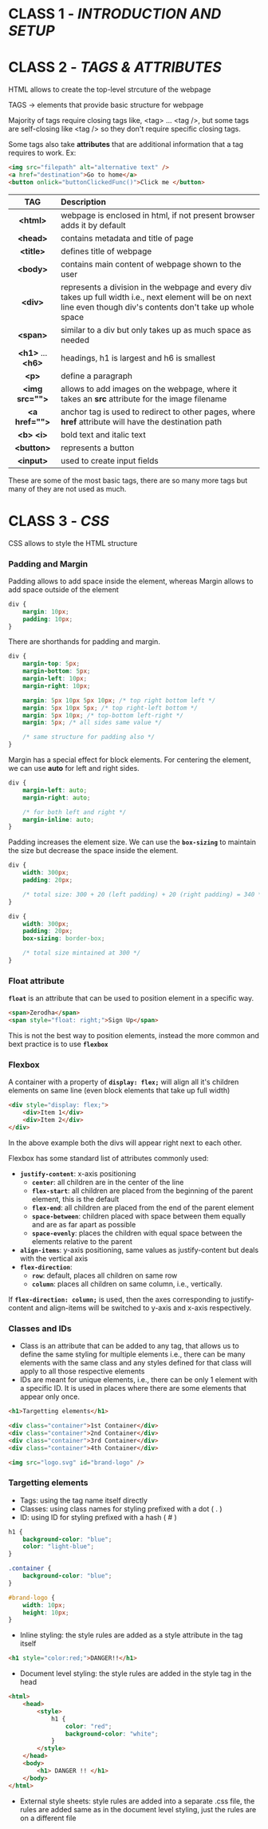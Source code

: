 # CLASS 1 - ***INTRODUCTION AND SETUP***

# CLASS 2 - ***TAGS & ATTRIBUTES***
HTML allows to create the top-level strcuture of the webpage

TAGS -> elements that provide basic structure for webpage

Majority of tags require closing tags like, \<tag\> ... \<tag /\>, but some tags are self-closing like \<tag /\> so they don't require specific closing tags.

Some tags also take **attributes** that are additional information that a tag requires to work.
Ex:
```html
<img src="filepath" alt="alternative text" />
<a href="destination">Go to home</a>
<button onlick="buttonClickedFunc()">Click me </button>
```

| TAG | Description |
|:---:|:------------|
| **\<html\>** | webpage is enclosed in html, if not present browser adds it by default |
| **\<head\>** | contains metadata and title of page |
| **\<title\>** | defines title of webpage |
| **\<body\>** | contains main content of webpage shown to the user |
| **\<div\>** | represents a division in the webpage and every div takes up full width i.e., next element will be on next line even though div's contents don't take up whole space |
| **\<span\>** | similar to a div but only takes up as much space as needed |
| **\<h1\>** ... **\<h6\>** | headings, h1 is largest and h6 is smallest |
| **\<p\>** | define a paragraph |
| **\<img src=""\>** | allows to add images on the webpage, where it takes an **src** attribute for the image filename  |
| **\<a href=""\>** | anchor tag is used to redirect to other pages, where **href** attribute will have the destination path |
| **\<b\>** **\<i\>**  | bold text and italic text |
| **\<button\>** | represents a button |
| **\<input\>** | used to create input fields |

These are some of the most basic tags, there are so many more tags but many of they are not used as much.

# CLASS 3 - ***CSS***
CSS allows to style the HTML structure

### Padding and Margin
Padding allows to add space inside the element, whereas Margin allows to add space outside of the element
```css
div {
    margin: 10px;
    padding: 10px;
}
```
There are shorthands for padding and margin.
```css
div {
    margin-top: 5px;
    margin-bottom: 5px;
    margin-left: 10px;
    margin-right: 10px;

    margin: 5px 10px 5px 10px; /* top right bottom left */
    margin: 5px 10px 5px; /* top right-left bottom */
    margin: 5px 10px; /* top-bottom left-right */
    margin: 5px; /* all sides same value */

    /* same structure for padding also */
}
```
Margin has a special effect for block elements. For centering the element, we can use **auto** for left and right sides.
```css
div {
    margin-left: auto;
    margin-right: auto;

    /* for both left and right */
    margin-inline: auto;
}
```

Padding increases the element size. We can use the **`box-sizing`** to maintain the size but decrease the space inside the element.
```css
div {
    width: 300px;
    padding: 20px;

    /* total size: 300 + 20 (left padding) + 20 (right padding) = 340 */
}

div {
    width: 300px;
    padding: 20px;
    box-sizing: border-box;

    /* total size mintained at 300 */
}
```

### Float attribute
**`float`** is an attribute that can be used to position element in a specific way.
```html
<span>Zerodha</span>
<span style="float: right;">Sign Up</span>
```
This is not the best way to position elements, instead the more common and bext practice is to use **`flexbox`**

### Flexbox
A container with a property of **`display: flex;`** will align all it's children elements on same line (even block elements that take up full width)
```html
<div style="display: flex;">
    <div>Item 1</div>
    <div>Item 2</div>
</div>
```
In the above example both the divs will appear right next to each other.

Flexbox has some standard list of attributes commonly used:
- **`justify-content`**: x-axis positioning
    - **`center`**: all children are in the center of the line
    - **`flex-start`**: all children are placed from the beginning of the parent element, this is the default
    - **`flex-end`**: all children are placed from the end of the parent element
    - **`space-between`**: children placed with space between them equally and are as far apart as possible
    - **`space-evenly`**: places the children with equal space between the elements relative to the parent
- **`align-items`**: y-axis positioning, same values as justify-content but deals with the vertical axis
- **`flex-direction`**: 
    - **`row`**: default, places all children on same row
    - **`column`**: places all children on same column, i.e., vertically.

If **`flex-direction: column;`** is used, then the axes corresponding to justify-content and align-items will be switched to y-axis and x-axis respectively.

### Classes and IDs
- Class is an attribute that can be added to any tag, that allows us to define the same styling for multiple elements i.e., there can be many elements with the same class and any styles defined for that class will apply to all those respective elements
- IDs are meant for unique elements, i.e., there can be only 1 element with a specific ID. It is used in places where there are some elements that appear only once.

```html
<h1>Targetting elements</h1>

<div class="container">1st Container</div>
<div class="container">2nd Container</div>
<div class="container">3rd Container</div>
<div class="container">4th Container</div>

<img src="logo.svg" id="brand-logo" />
```

### Targetting elements
- Tags: using the tag name itself directly
- Classes: using class names for styling prefixed with a dot ( . )
- ID: using ID for styling prefixed with a hash ( # )

```css
h1 {
    background-color: "blue";
    color: "light-blue";
}

.container {
    background-color: "blue";
}

#brand-logo {
    width: 10px;
    height: 10px;
}
```


- Inline styling: the style rules are added as a style attribute in the tag itself
```html
<h1 style="color:red;">DANGER!!</h1>
```

- Document level styling: the style rules are added in the style tag in the head
```html
<html>
    <head>
        <style>
            h1 {
                color: "red";
                background-color: "white";
            }
        </style>
    </head>
    <body>
        <h1> DANGER !! </h1>
    </body>
</html>
```

- External style sheets: style rules are added into a separate .css file, the rules are added same as in the document level styling, just the rules are on a different file
